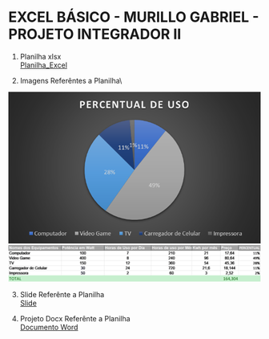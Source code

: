 # EXCEL BÁSICO - MURILLO GABRIEL - PROJETO INTEGRADOR II

1. Planilha xlsx\
[Planilha_Excel](Projeto_Integrador_2_Murillo.xlsx)

2. Imagens Referêntes a Planilha\
<img src="gráfico.png" alt="Gráfico">
<img src="Tabela1.png" alt="Tabela">

3. Slide Referênte a Planilha\
[Slide](PPTX-EXCEL.pptx)

4. Projeto Docx Referênte a Planilha\
[Documento Word](Doc-Word.docx)
